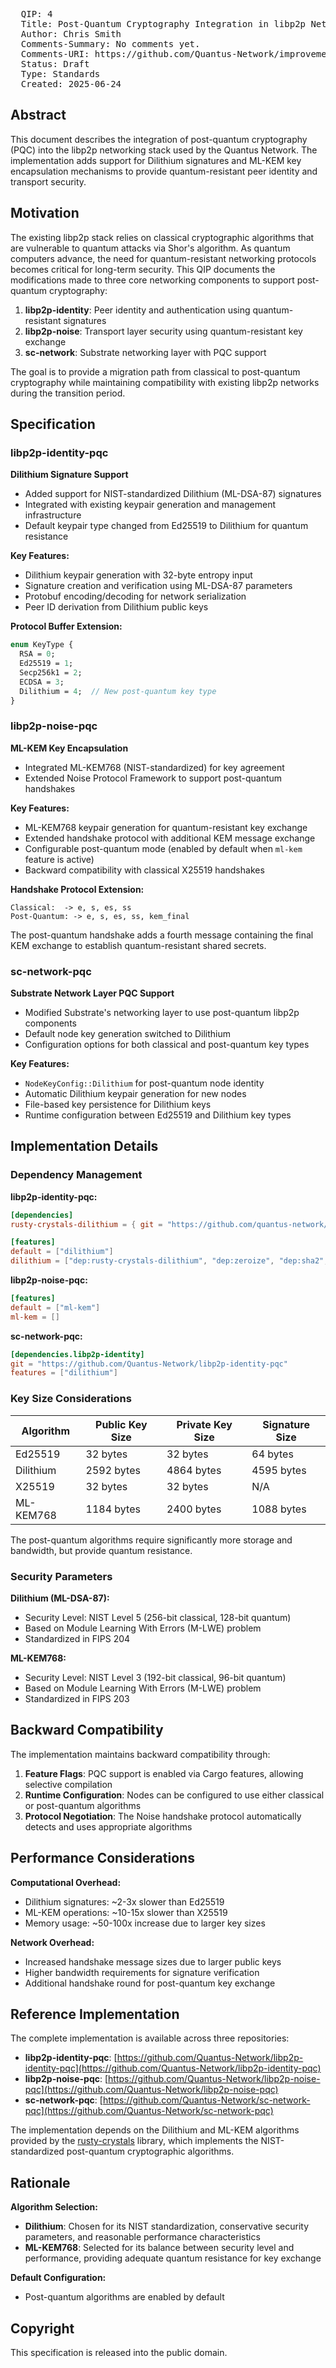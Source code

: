 <pre>
  QIP: 4
  Title: Post-Quantum Cryptography Integration in libp2p Networking Stack
  Author: Chris Smith <chris@quantus.com>
  Comments-Summary: No comments yet.
  Comments-URI: https://github.com/Quantus-Network/improvement-proposals/discussions/
  Status: Draft
  Type: Standards
  Created: 2025-06-24
</pre>

## Abstract

This document describes the integration of post-quantum cryptography (PQC) into the libp2p networking stack used by the Quantus Network. The implementation adds support for Dilithium signatures and ML-KEM key encapsulation mechanisms to provide quantum-resistant peer identity and transport security.

## Motivation

The existing libp2p stack relies on classical cryptographic algorithms that are vulnerable to quantum attacks via Shor's algorithm. As quantum computers advance, the need for quantum-resistant networking protocols becomes critical for long-term security. This QIP documents the modifications made to three core networking components to support post-quantum cryptography:

1. **libp2p-identity**: Peer identity and authentication using quantum-resistant signatures
2. **libp2p-noise**: Transport layer security using quantum-resistant key exchange
3. **sc-network**: Substrate networking layer with PQC support

The goal is to provide a migration path from classical to post-quantum cryptography while maintaining compatibility with existing libp2p networks during the transition period.

## Specification

### libp2p-identity-pqc

**Dilithium Signature Support**

- Added support for NIST-standardized Dilithium (ML-DSA-87) signatures
- Integrated with existing keypair generation and management infrastructure
- Default keypair type changed from Ed25519 to Dilithium for quantum resistance

**Key Features:**
- Dilithium keypair generation with 32-byte entropy input
- Signature creation and verification using ML-DSA-87 parameters
- Protobuf encoding/decoding for network serialization
- Peer ID derivation from Dilithium public keys

**Protocol Buffer Extension:**
```protobuf
enum KeyType {
  RSA = 0;
  Ed25519 = 1;
  Secp256k1 = 2;
  ECDSA = 3;
  Dilithium = 4;  // New post-quantum key type
}
```

### libp2p-noise-pqc

**ML-KEM Key Encapsulation**

- Integrated ML-KEM768 (NIST-standardized) for key agreement
- Extended Noise Protocol Framework to support post-quantum handshakes

**Key Features:**
- ML-KEM768 keypair generation for quantum-resistant key exchange
- Extended handshake protocol with additional KEM message exchange
- Configurable post-quantum mode (enabled by default when `ml-kem` feature is active)
- Backward compatibility with classical X25519 handshakes

**Handshake Protocol Extension:**
```
Classical:  -> e, s, es, ss
Post-Quantum: -> e, s, es, ss, kem_final
```

The post-quantum handshake adds a fourth message containing the final KEM exchange to establish quantum-resistant shared secrets.

### sc-network-pqc

**Substrate Network Layer PQC Support**

- Modified Substrate's networking layer to use post-quantum libp2p components
- Default node key generation switched to Dilithium
- Configuration options for both classical and post-quantum key types

**Key Features:**
- `NodeKeyConfig::Dilithium` for post-quantum node identity
- Automatic Dilithium keypair generation for new nodes
- File-based key persistence for Dilithium keys
- Runtime configuration between Ed25519 and Dilithium key types

## Implementation Details

### Dependency Management

**libp2p-identity-pqc:**
```toml
[dependencies]
rusty-crystals-dilithium = { git = "https://github.com/quantus-network/rusty-crystals.git" }

[features]
default = ["dilithium"]
dilithium = ["dep:rusty-crystals-dilithium", "dep:zeroize", "dep:sha2", "dep:hkdf", "rand", "peerid"]
```

**libp2p-noise-pqc:**
```toml
[features]
default = ["ml-kem"]
ml-kem = []
```

**sc-network-pqc:**
```toml
[dependencies.libp2p-identity]
git = "https://github.com/Quantus-Network/libp2p-identity-pqc"
features = ["dilithium"]
```

### Key Size Considerations

| Algorithm | Public Key Size | Private Key Size | Signature Size |
|-----------|----------------|------------------|----------------|
| Ed25519   | 32 bytes       | 32 bytes         | 64 bytes       |
| Dilithium | 2592 bytes     | 4864 bytes       | 4595 bytes     |
| X25519    | 32 bytes       | 32 bytes         | N/A            |
| ML-KEM768 | 1184 bytes     | 2400 bytes       | 1088 bytes     |

The post-quantum algorithms require significantly more storage and bandwidth, but provide quantum resistance.

### Security Parameters

**Dilithium (ML-DSA-87):**
- Security Level: NIST Level 5 (256-bit classical, 128-bit quantum)
- Based on Module Learning With Errors (M-LWE) problem
- Standardized in FIPS 204

**ML-KEM768:**
- Security Level: NIST Level 3 (192-bit classical, 96-bit quantum)
- Based on Module Learning With Errors (M-LWE) problem
- Standardized in FIPS 203

## Backward Compatibility

The implementation maintains backward compatibility through:

1. **Feature Flags**: PQC support is enabled via Cargo features, allowing selective compilation
2. **Runtime Configuration**: Nodes can be configured to use either classical or post-quantum algorithms
3. **Protocol Negotiation**: The Noise handshake protocol automatically detects and uses appropriate algorithms


## Performance Considerations

**Computational Overhead:**
- Dilithium signatures: ~2-3x slower than Ed25519
- ML-KEM operations: ~10-15x slower than X25519
- Memory usage: ~50-100x increase due to larger key sizes

**Network Overhead:**
- Increased handshake message sizes due to larger public keys
- Higher bandwidth requirements for signature verification
- Additional handshake round for post-quantum key exchange

## Reference Implementation

The complete implementation is available across three repositories:

- **libp2p-identity-pqc**: [https://github.com/Quantus-Network/libp2p-identity-pqc](https://github.com/Quantus-Network/libp2p-identity-pqc)
- **libp2p-noise-pqc**: [https://github.com/Quantus-Network/libp2p-noise-pqc](https://github.com/Quantus-Network/libp2p-noise-pqc)
- **sc-network-pqc**: [https://github.com/Quantus-Network/sc-network-pqc](https://github.com/Quantus-Network/sc-network-pqc)

The implementation depends on the Dilithium and ML-KEM algorithms provided by the [rusty-crystals](https://github.com/Quantus-Network/rusty-crystals) library, which implements the NIST-standardized post-quantum cryptographic algorithms.

## Rationale

**Algorithm Selection:**

- **Dilithium**: Chosen for its NIST standardization, conservative security parameters, and reasonable performance characteristics
- **ML-KEM768**: Selected for its balance between security level and performance, providing adequate quantum resistance for key exchange


**Default Configuration:**

- Post-quantum algorithms are enabled by default

## Copyright

This specification is released into the public domain.
